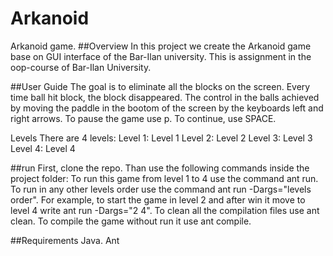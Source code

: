 # Arkanoid
Arkanoid game.
##Overview
In this project we create the Arkanoid game base on GUI interface of the Bar-Ilan university.
This is assignment in the oop-course of Bar-Ilan University.

##User Guide
The goal is to eliminate all the blocks on the screen.
Every time ball hit block, the block disappeared.
The control in the balls achieved by moving the paddle in the bootom of the screen by the keyboards left and right arrows.
To pause the game use p. To continue, use SPACE.

Levels
There are 4 levels:
Level 1:
Level 1
Level 2:
Level 2
Level 3:
Level 3
Level 4:
Level 4

##run
First, clone the repo. Than use the following commands inside the project folder:
To run this game from level 1 to 4 use the command ant run.
To run in any other levels order use the command ant run -Dargs="levels order". For example, to start the game in level 2 and after win it move to level 4 write ant run -Dargs="2 4".
To clean all the compilation files use ant clean.
To compile the game without run it use ant compile.

##Requirements
Java.
Ant
